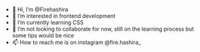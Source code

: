 - 👋 Hi, I’m @Firehashira
- 👀 I’m interested in frontend development
- 🌱 I’m currently learning CSS
- 💞️ I’m not looking to collaborate for now, still on the learning process but some tips would be nice
- 📫 How to reach me is on instagram @fire.hashira_

<!---
Firehashira/Firehashira is a ✨ special ✨ repository because its `README.md` (this file) appears on your GitHub profile.
You can click the Preview link to take a look at your changes.
---
